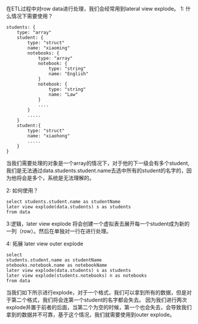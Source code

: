 在ETL过程中对row data进行处理，我们会经常用到lateral view explode。
1: 什么情况下需要使用？

    students: {
        type: "array"
        student: {
            type: "struct"
            name: "xiaoming"
            notebooks: {
                type: "array"
                notebook: {
                    type: "string"
                    name: "English"
                }
                notebook: {
                    type: "string"
                    name: "Law"
                }
                ....
            }
            .....
        }
        student:{
            type: "struct"
            name: "xiaohong"
            .....
        }
    }
    
当我们需要处理的对象是一个array的情况下，对于他的下一级会有多个student, 我们是无法通过data.students.student.name去选中所有的student的名字的，因为他将会是多个，系统是无法理解的。

2: 如何使用？

    select students.student.name as studentName
    later view explode(data.students) s as students
    from data

3:逻辑，later view explode 将会创建一个虚拟表去展开每一个student成为新的一列（row）。然后在单独对一行在进行处理。

4: 拓展
later view outer explode

    select 
    students.student.name as studentName
    otebooks.notebook.name as notebookName
    later view explode(data.students) s as students
    later view explode(students.notebooks) n as notebooks
    from data
当我们如下所示进行explode，对于一个格式，我们可以拿到所有的数据，但是对于第二个格式，我们将会连第一个student的名字都会失去。
因为我们进行两次explode并置于前者的后面，当第二个为空的时候，第一个也会失去，会导致我们拿到的数据并不可靠，基于这个情况，我们就需要使用到outer explode。
